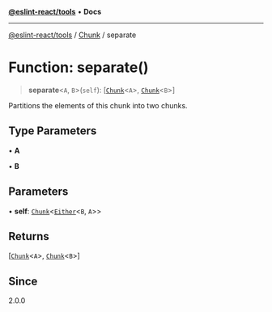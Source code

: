 [**@eslint-react/tools**](../../../README.md) • **Docs**

***

[@eslint-react/tools](../../../README.md) / [Chunk](../README.md) / separate

# Function: separate()

> **separate**\<`A`, `B`\>(`self`): [[`Chunk`](../interfaces/Chunk.md)\<`A`\>, [`Chunk`](../interfaces/Chunk.md)\<`B`\>]

Partitions the elements of this chunk into two chunks.

## Type Parameters

• **A**

• **B**

## Parameters

• **self**: [`Chunk`](../interfaces/Chunk.md)\<[`Either`](../../E/type-aliases/Either.md)\<`B`, `A`\>\>

## Returns

[[`Chunk`](../interfaces/Chunk.md)\<`A`\>, [`Chunk`](../interfaces/Chunk.md)\<`B`\>]

## Since

2.0.0
